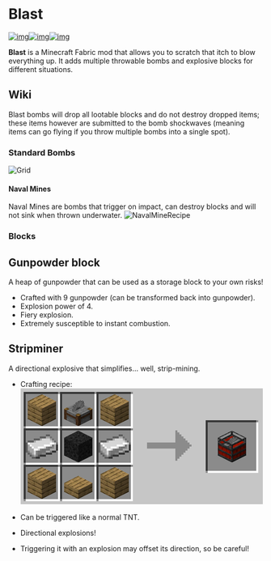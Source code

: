 # Blast

[![img](https://img.shields.io/discord/292744693803122688?color=informational&label=Ladysnake&logo=Discord)](https://ladysnake.glitch.me)[![img](http://cf.way2muchnoise.eu/full_blast_downloads.svg)](https://www.curseforge.com/minecraft/mc-mods/blast)[![img](http://cf.way2muchnoise.eu/versions/minecraft_blast_latest.svg)](https://www.curseforge.com/minecraft/mc-mods/blast)

**Blast** is a Minecraft Fabric mod that allows you to scratch that itch to blow everything up. It adds multiple throwable bombs and explosive blocks for different situations.

## Wiki

Blast bombs will drop all lootable blocks and do not destroy dropped items; these items however are submitted to the bomb shockwaves (meaning items can go flying if you throw multiple bombs into a single spot).

### Standard Bombs

![Grid](https://user-images.githubusercontent.com/83953120/122655379-30babd00-d152-11eb-8103-9ede6c7264a5.png)

#### Naval Mines

Naval Mines are bombs that trigger on impact, can destroy blocks and will not sink when thrown underwater.
![NavalMineRecipe](https://user-images.githubusercontent.com/83953120/122655642-4335f600-d154-11eb-83d4-774c4ec91a17.png)


### Blocks

## Gunpowder block

A heap of gunpowder that can be used as a storage block to your own risks!

- Crafted with 9 gunpowder (can be transformed back into gunpowder).
- Explosion power of 4.
- Fiery explosion.
- Extremely susceptible to instant combustion.

## Stripminer

A directional explosive that simplifies... well, strip-mining.

- Crafting recipe: ![image-20201009132226445](README.assets/image-20201009132226445.png)

- Can be triggered like a normal TNT.
- Directional explosions!
- Triggering it with an explosion may offset its direction, so be careful!
